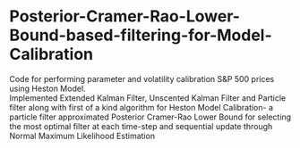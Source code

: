 # Posterior-Cramer-Rao-Lower-Bound-based-filtering-for-Model-Calibration
Code for performing parameter and volatility calibration S&P 500 prices using Heston Model.   
Implemented Extended Kalman Filter, Unscented Kalman Filter and Particle filter along with first of a kind algorithm for Heston Model Calibration- a particle filter approximated Posterior Cramer-Rao Lower Bound for selecting the most optimal filter at each time-step
and sequential update through Normal Maximum Likelihood Estimation
